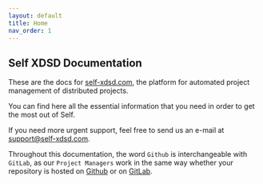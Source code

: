 ```yaml
---
layout: default
title: Home
nav_order: 1
---
```

## Self XDSD Documentation

These are the docs for [self-xdsd.com](http://self-xdsd.com), the platform for
automated project management of distributed projects.

You can find here all the essential information that you need in order to get the
most out of Self.

If you need more urgent support, feel free to send us an e-mail at <a title="Feel free to drop us a line" href="mailto:support@self-xdsd.com">support@self-xdsd.com</a>.

Throughout this documentation, the word ``Github`` is interchangeable with ``GitLab``, as our ``Project Managers`` work in the same way whether your repository is hosted on [Github](https://github.com) or on [GitLab](https://gitlab.com).
